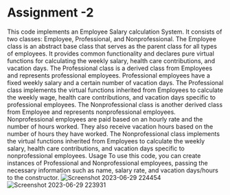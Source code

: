 # Assignment -2


 This code implements an Employee Salary calculation System. It consists of two classes: Employee, Professional, and Nonprofessional.
The Employee class is an abstract base class that serves as the parent class for all types of employees. It provides common functionality and declares pure virtual functions for calculating the weekly salary, health care contributions, and vacation days.
The Professional class is a derived class from Employees and represents professional employees. Professional employees have a fixed weekly salary and a certain number of vacation days. The Professional class implements the virtual functions inherited from Employees to calculate the weekly wage, health care contributions, and vacation days specific to professional employees.
The Nonprofessional class is another derived class from Employee and represents nonprofessional employees. Nonprofessional employees are paid based on an hourly rate and the number of hours worked. They also receive vacation hours based on the number of hours they have worked. The Nonprofessional class implements the virtual functions inherited from Employees to calculate the weekly salary, health care contributions, and vacation days specific to nonprofessional employees.
Usage
To use this code, you can create instances of Professional and Nonprofessional employees, passing the necessary information such as name, salary rate, and vacation days/hours to the constructor.
 ![Screenshot 2023-06-29 224454](https://github.com/Azim1588/Assignment--2/assets/114971320/2caf688a-710a-4e32-a065-09a7194f8b15)
![Screenshot 2023-06-29 223931](https://github.com/Azim1588/Assignment--2/assets/114971320/d2feceae-3119-4b6d-a1c1-2b0147c941b6)
